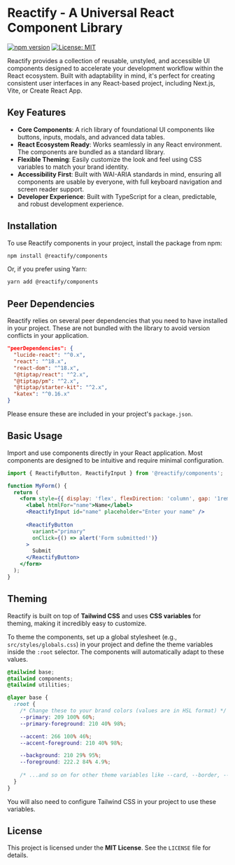 
# Reactify - A Universal React Component Library

[![npm version](https://img.shields.io/npm/v/@reactify/components.svg?style=flat)](https://www.npmjs.com/package/@reactify/components)
[![License: MIT](https://img.shields.io/badge/License-MIT-yellow.svg)](https://opensource.org/licenses/MIT)

Reactify provides a collection of reusable, unstyled, and accessible UI components designed to accelerate your development workflow within the React ecosystem. Built with adaptability in mind, it's perfect for creating consistent user interfaces in any React-based project, including Next.js, Vite, or Create React App.

## Key Features

-   **Core Components**: A rich library of foundational UI components like buttons, inputs, modals, and advanced data tables.
-   **React Ecosystem Ready**: Works seamlessly in any React environment. The components are bundled as a standard library.
-   **Flexible Theming**: Easily customize the look and feel using CSS variables to match your brand identity.
-   **Accessibility First**: Built with WAI-ARIA standards in mind, ensuring all components are usable by everyone, with full keyboard navigation and screen reader support.
-   **Developer Experience**: Built with TypeScript for a clean, predictable, and robust development experience.

## Installation

To use Reactify components in your project, install the package from npm:

```bash
npm install @reactify/components
```

Or, if you prefer using Yarn:

```bash
yarn add @reactify/components
```

## Peer Dependencies

Reactify relies on several peer dependencies that you need to have installed in your project. These are not bundled with the library to avoid version conflicts in your application.

```json
"peerDependencies": {
  "lucide-react": "^0.x",
  "react": "^18.x",
  "react-dom": "^18.x",
  "@tiptap/react": "^2.x",
  "@tiptap/pm": "^2.x",
  "@tiptap/starter-kit": "^2.x",
  "katex": "^0.16.x"
}
```

Please ensure these are included in your project's `package.json`.

## Basic Usage

Import and use components directly in your React application. Most components are designed to be intuitive and require minimal configuration.

```jsx
import { ReactifyButton, ReactifyInput } from '@reactify/components';

function MyForm() {
  return (
    <form style={{ display: 'flex', flexDirection: 'column', gap: '1rem', maxWidth: '300px' }}>
      <label htmlFor="name">Name</label>
      <ReactifyInput id="name" placeholder="Enter your name" />
      
      <ReactifyButton 
        variant="primary" 
        onClick={() => alert('Form submitted!')}
      >
        Submit
      </ReactifyButton>
    </form>
  );
}
```

## Theming

Reactify is built on top of **Tailwind CSS** and uses **CSS variables** for theming, making it incredibly easy to customize.

To theme the components, set up a global stylesheet (e.g., `src/styles/globals.css`) in your project and define the theme variables inside the `:root` selector. The components will automatically adapt to these values.

```css
@tailwind base;
@tailwind components;
@tailwind utilities;

@layer base {
  :root {
    /* Change these to your brand colors (values are in HSL format) */
    --primary: 209 100% 60%;
    --primary-foreground: 210 40% 98%;

    --accent: 266 100% 46%;
    --accent-foreground: 210 40% 98%;

    --background: 210 29% 95%;
    --foreground: 222.2 84% 4.9%;
    
    /* ...and so on for other theme variables like --card, --border, --destructive, etc. */
  }
}
```

You will also need to configure Tailwind CSS in your project to use these variables.

## License

This project is licensed under the **MIT License**. See the `LICENSE` file for details.
